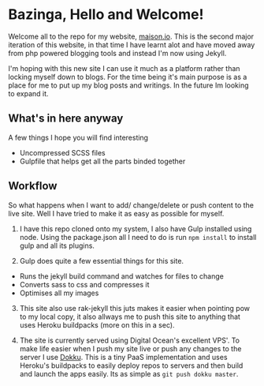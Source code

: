 # Bazinga, Hello and Welcome!

Welcome all to the repo for my website, [maison.io](http://maison.io). This is the second major iteration of this website, in that time I have learnt alot and have moved away from php powered blogging tools and instead I'm now using Jekyll.

I'm hoping with this new site I can use it much as a platform rather than locking myself down to blogs. For the time being it's main purpose is as a place for me to put up my blog posts and writings. In the future Im looking to expand it.

## What's in here anyway

A few things I hope you will find interesting
- Uncompressed SCSS files
- Gulpfile that helps get all the parts binded together

## Workflow

So what happens when I want to add/ change/delete or push content to the live site. Well I have tried to make it as easy as possible for myself.

1. I have this repo cloned onto my system, I also have Gulp installed using node. Using the package.json all I need to do is run `npm install` to install gulp and all its plugins.

2. Gulp does quite a few essential things for this site.
  - Runs the jekyll build command and watches for files to change
  - Converts sass to css and compresses it
  - Optimises all my images

3. This site also use rak-jekyll this juts makes it easier when pointing pow to my local copy, it also allways me to push this site to anything that uses Heroku buildpacks (more on this in a sec).

4. The site is currently served using Digital Ocean's excellent VPS'. To make life easier when I push my site live or push any changes to the server I use [Dokku](https://github.com/progrium/dokku). This is a tiny PaaS implementation and uses Heroku's buildpacks to easily deploy repos to servers and then build and launch the apps easily. Its as simple as `git push dokku master`.
